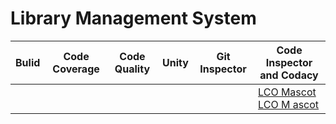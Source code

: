 # Library Management System

|Bulid | Code Coverage | Code Quality | Unity | Git Inspector | Code Inspector and Codacy|
|------|---------------|--------------|-------|---------------|--------------------------|
|      |               |              |       |               |[LCO Mascot](https://www.code-inspector.com/project/25283/score/svg) [LCO M ascot](https://www.code-inspector.com/project/25283/status/svg)|

